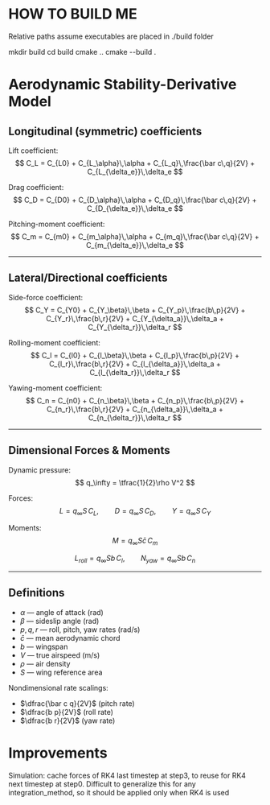 # HOW TO BUILD ME 

Relative paths assume executables are placed in ./build folder


mkdir build
cd build
cmake ..
cmake --build .



# Aerodynamic Stability-Derivative Model

## Longitudinal (symmetric) coefficients

Lift coefficient:
$$
C_L = C_{L0} + C_{L_\alpha}\,\alpha
      + C_{L_q}\,\frac{\bar c\,q}{2V}
      + C_{L_{\delta_e}}\,\delta_e
$$

Drag coefficient:
$$
C_D = C_{D0} + C_{D_\alpha}\,\alpha
      + C_{D_q}\,\frac{\bar c\,q}{2V}
      + C_{D_{\delta_e}}\,\delta_e
$$

Pitching-moment coefficient:
$$
C_m = C_{m0} + C_{m_\alpha}\,\alpha
      + C_{m_q}\,\frac{\bar c\,q}{2V}
      + C_{m_{\delta_e}}\,\delta_e
$$

---

## Lateral/Directional coefficients

Side-force coefficient:
$$
C_Y = C_{Y0} + C_{Y_\beta}\,\beta
      + C_{Y_p}\,\frac{b\,p}{2V}
      + C_{Y_r}\,\frac{b\,r}{2V}
      + C_{Y_{\delta_a}}\,\delta_a
      + C_{Y_{\delta_r}}\,\delta_r
$$

Rolling-moment coefficient:
$$
C_l = C_{l0} + C_{l_\beta}\,\beta
      + C_{l_p}\,\frac{b\,p}{2V}
      + C_{l_r}\,\frac{b\,r}{2V}
      + C_{l_{\delta_a}}\,\delta_a
      + C_{l_{\delta_r}}\,\delta_r
$$

Yawing-moment coefficient:
$$
C_n = C_{n0} + C_{n_\beta}\,\beta
      + C_{n_p}\,\frac{b\,p}{2V}
      + C_{n_r}\,\frac{b\,r}{2V}
      + C_{n_{\delta_a}}\,\delta_a
      + C_{n_{\delta_r}}\,\delta_r
$$

---

## Dimensional Forces & Moments

Dynamic pressure:
$$
q_\infty = \tfrac{1}{2}\rho V^2
$$

Forces:
$$
L = q_\infty S\, C_L,\qquad
D = q_\infty S\, C_D,\qquad
Y = q_\infty S\, C_Y
$$

Moments:
$$
M = q_\infty S \bar c\, C_m
$$

$$
L_{roll} = q_\infty S b\, C_l,\qquad
N_{yaw} = q_\infty S b\, C_n
$$

---

## Definitions

- $\alpha$ — angle of attack (rad)  
- $\beta$ — sideslip angle (rad)  
- $p,q,r$ — roll, pitch, yaw rates (rad/s)  
- $\bar c$ — mean aerodynamic chord  
- $b$ — wingspan  
- $V$ — true airspeed (m/s)  
- $\rho$ — air density  
- $S$ — wing reference area  

Nondimensional rate scalings:  
- $\dfrac{\bar c q}{2V}$ (pitch rate)  
- $\dfrac{b p}{2V}$ (roll rate)  
- $\dfrac{b r}{2V}$ (yaw rate)  


# Improvements 

Simulation: cache forces of RK4 last timestep at step3, to reuse for RK4 next timestep at step0. Difficult to generalize this for any integration_method, so it should be applied only when RK4 is used
